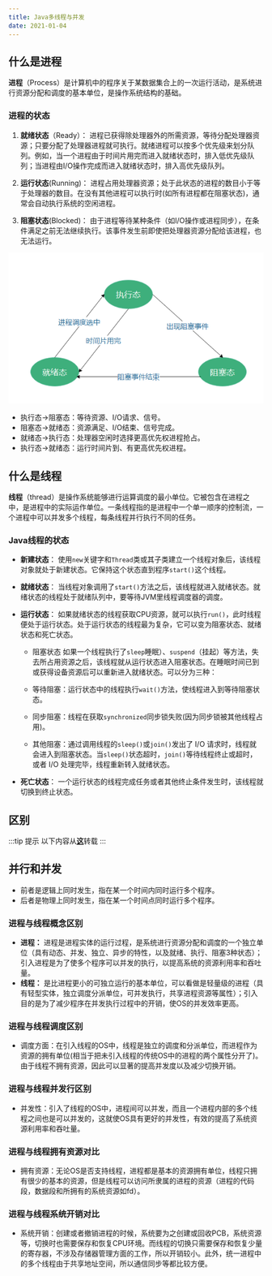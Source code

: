 ```yaml
---
title: Java多线程与并发
date: 2021-01-04
---
```


## 什么是进程
**进程**（Process）是计算机中的程序关于某数据集合上的一次运行活动，是系统进行资源分配和调度的基本单位，是操作系统结构的基础。

### 进程的状态

1. **就绪状态**（Ready）：
进程已获得除处理器外的所需资源，等待分配处理器资源；只要分配了处理器进程就可执行。就绪进程可以按多个优先级来划分队列。例如，当一个进程由于时间片用完而进入就绪状态时，排入低优先级队列；当进程由I/O操作完成而进入就绪状态时，排入高优先级队列。

2. **运行状态**(Running)：
进程占用处理器资源；处于此状态的进程的数目小于等于处理器的数目。在没有其他进程可以执行时(如所有进程都在阻塞状态)，通常会自动执行系统的空闲进程。

3. **阻塞状态**(Blocked)：
由于进程等待某种条件（如I/O操作或进程同步），在条件满足之前无法继续执行。该事件发生前即使把处理器资源分配给该进程，也无法运行。

![进程状态转换](/thread/进程状态转换.PNG)

+ 执行态→阻塞态：等待资源、I/O请求、信号。
+ 阻塞态→就绪态：资源满足、I/O结束、信号完成。
+ 就绪态→执行态：处理器空闲时选择更高优先权进程抢占。
+ 执行态→就绪态：运行时间片到、有更高优先权进程。

## 什么是线程

**线程**（thread）是操作系统能够进行运算调度的最小单位。它被包含在进程之中，是进程中的实际运作单位。一条线程指的是进程中一个单一顺序的控制流，一个进程中可以并发多个线程，每条线程并行执行不同的任务。

### Java线程的状态

+ **新建状态**：
使用```new```关键字和```Thread```类或其子类建立一个线程对象后，该线程对象就处于新建状态。它保持这个状态直到程序```start()```这个线程。

+ **就绪状态**：
当线程对象调用了```start()```方法之后，该线程就进入就绪状态。就绪状态的线程处于就绪队列中，要等待JVM里线程调度器的调度。

+ **运行状态**：
如果就绪状态的线程获取CPU资源，就可以执行```run()```，此时线程便处于运行状态。处于运行状态的线程最为复杂，它可以变为阻塞状态、就绪状态和死亡状态。

    - 阻塞状态
如果一个线程执行了```sleep```睡眠）、```suspend```（挂起）等方法，失去所占用资源之后，该线程就从运行状态进入阻塞状态。在睡眠时间已到或获得设备资源后可以重新进入就绪状态。可以分为三种：

    - 等待阻塞：运行状态中的线程执行```wait()```方法，使线程进入到等待阻塞状态。

    - 同步阻塞：线程在获取```synchronized```同步锁失败(因为同步锁被其他线程占用)。

    - 其他阻塞：通过调用线程的```sleep()```或```join()```发出了 I/O 请求时，线程就会进入到阻塞状态。当```sleep()```状态超时，```join()```等待线程终止或超时，或者 I/O 处理完毕，线程重新转入就绪状态。

+ **死亡状态**：
一个运行状态的线程完成任务或者其他终止条件发生时，该线程就切换到终止状态。

## 区别

:::tip 提示
以下内容从[**这**](https://github.com/yangchong211/YCBlogs)转载
:::

## 并行和并发
- 前者是逻辑上同时发生，指在某一个时间内同时运行多个程序。
- 后者是物理上同时发生，指在某一个时间点同时运行多个程序。

### 进程与线程概念区别
- **进程：** 进程是进程实体的运行过程，是系统进行资源分配和调度的一个独立单位（具有动态、并发、独立、异步的特性，以及就绪、执行、阻塞3种状态）；引入进程是为了使多个程序可以并发的执行，以提高系统的资源利用率和吞吐量。
- **线程：** 是比进程更小的可独立运行的基本单位，可以看做是轻量级的进程（具有轻型实体，独立调度分派单位，可并发执行，共享进程资源等属性）；引入目的是为了减少程序在并发执行过程中的开销，使OS的并发效率更高。

### 进程与线程调度区别
- 调度方面：在引入线程的OS中，线程是独立的调度和分派单位，而进程作为资源的拥有单位(相当于把未引入线程的传统OS中的进程的两个属性分开了)。由于线程不拥有资源，因此可以显著的提高并发度以及减少切换开销。

### 进程与线程并发行区别
- 并发性：引入了线程的OS中，进程间可以并发，而且一个进程内部的多个线程之间也是可以并发的，这就使OS具有更好的并发性，有效的提高了系统资源利用率和吞吐量。

### 进程与线程拥有资源对比
- 拥有资源：无论OS是否支持线程，进程都是基本的资源拥有单位，线程只拥有很少的基本的资源，但是线程可以访问所隶属的进程的资源（进程的代码段，数据段和所拥有的系统资源如fd）。

### 进程与线程系统开销对比
- 系统开销：创建或者撤销进程的时候，系统要为之创建或回收PCB，系统资源等，切换时也需要保存和恢复CPU环境。而线程的切换只需要保存和恢复少量的寄存器，不涉及存储器管理方面的工作，所以开销较小。此外，统一进程中的多个线程由于共享地址空间，所以通信同步等都比较方便。
